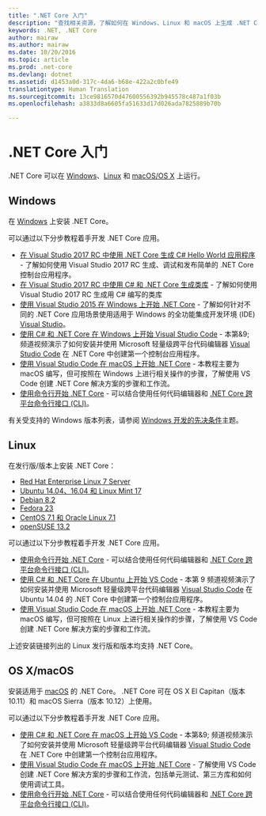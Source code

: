 ```yaml
---
title: ".NET Core 入门"
description: "查找相关资源，了解如何在 Windows、Linux 和 macOS 上生成 .NET Core 应用程序。"
keywords: .NET, .NET Core
author: mairaw
ms.author: mairaw
ms.date: 10/20/2016
ms.topic: article
ms.prod: .net-core
ms.devlang: dotnet
ms.assetid: d1453a0d-317c-4da6-b68e-422a2c0bfe49
translationtype: Human Translation
ms.sourcegitcommit: 13ce9816570d47600556392b945578c487a1f03b
ms.openlocfilehash: a3833d8a6605fa51633d17d026ada7825889b70b

---
```


# <a name="getting-started-with-net-core"></a>.NET Core 入门

.NET Core 可以在 [Windows](#windows)、[Linux](#linux) 和 [macOS/OS X](#os-x--macos) 上运行。

## <a name="windows"></a>Windows

在 [Windows](https://www.microsoft.com/net/core#windows) 上安装 .NET Core。 

可以通过以下分步教程着手开发 .NET Core 应用。

* [在 Visual Studio 2017 RC 中使用 .NET Core 生成 C# Hello World 应用程序](../csharp/getting-started/with-visual-studio-2017.md) - 了解如何使用 Visual Studio 2017 RC 生成、调试和发布简单的 .NET Core 控制台应用程序。
* [在 Visual Studio 2017 RC 中使用 C# 和 .NET Core 生成类库](../csharp/getting-started/library-with-visual-studio-2017.md) - 了解如何使用 Visual Studio 2017 RC 生成用 C# 编写的类库
* [使用 Visual Studio 2015 在 Windows 上开始 .NET Core](tutorials/using-on-windows.md) - 了解如何针对不同的 .NET Core 应用场景使用适用于 Windows 的全功能集成开发环境 (IDE) [Visual Studio](https://www.visualstudio.com/)。  
* [使用 C# 和 .NET Core 在 Windows 上开始 Visual Studio Code](https://channel9.msdn.com/Blogs/dotnet/Get-started-with-VS-Code-using-CSharp-and-NET-Core) - 本第&9; 频道视频演示了如何安装并使用 Microsoft 轻量级跨平台代码编辑器 [Visual Studio Code](https://www.visualstudio.com/products/code-vs) 在 .NET Core 中创建第一个控制台应用程序。
* [使用 Visual Studio Code 在 macOS 上开始 .NET Core](tutorials/using-on-macos.md) - 本教程主要为 macOS 编写，但可按照在 Windows 上进行相关操作的步骤，了解使用 VS Code 创建 .NET Core 解决方案的步骤和工作流。
* [使用命令行开始 .NET Core](tutorials/using-with-xplat-cli.md) - 可以结合使用任何代码编辑器和 [.NET Core 跨平台命令行接口 (CLI)](tools/index.md)。


有关受支持的 Windows 版本列表，请参阅 [Windows 开发的先决条件](windows-prerequisites.md)主题。 

## <a name="linux"></a>Linux

在发行版/版本上安装 .NET Core：

* [Red Hat Enterprise Linux 7 Server](https://www.microsoft.com/net/core#linuxredhat)
* [Ubuntu 14.04、16.04 和 Linux Mint 17](https://www.microsoft.com/net/core#linuxubuntu)
* [Debian 8.2](https://www.microsoft.com/net/core#linuxdebian)
* [Fedora 23](https://www.microsoft.com/net/core#linuxfedora)
* [CentOS 7.1 和 Oracle Linux 7.1](https://www.microsoft.com/net/core#linuxcentos)
* [openSUSE 13.2](https://www.microsoft.com/net/core#linuxopensuse)

可以通过以下分步教程着手开发 .NET Core 应用。

* [使用命令行开始 .NET Core](tutorials/using-with-xplat-cli.md) - 可以结合使用任何代码编辑器和 [.NET Core 跨平台命令行接口 (CLI)](tools/index.md)。
* [使用 C# 和 .NET Core 在 Ubuntu 上开始 VS Code](https://channel9.msdn.com/Blogs/dotnet/Get-started-with-VS-Code-Csharp-dotnet-Core-Ubuntu) - 本第 9 频道视频演示了如何安装并使用 Microsoft 轻量级跨平台代码编辑器 [Visual Studio Code](https://www.visualstudio.com/products/code-vs) 在 Ubuntu 14.04 的 .NET Core 中创建第一个控制台应用程序。
* [使用 Visual Studio Code 在 macOS 上开始 .NET Core](tutorials/using-on-macos.md) - 本教程主要为 macOS 编写，但可按照在 Linux 上进行相关操作的步骤，了解使用 VS Code 创建 .NET Core 解决方案的步骤和工作流。 

上述安装链接列出的 Linux 发行版和版本均支持 .NET Core。

## <a name="os-x--macos"></a>OS X/macOS

安装适用于 [macOS](https://www.microsoft.com/net/core#macos) 的 .NET Core。 .NET Core 可在 OS X El Capitan（版本 10.11）和 macOS Sierra（版本 10.12）上使用。

可以通过以下分步教程着手开发 .NET Core 应用。

* [使用 C# 和 .NET Core 在 macOS 上开始 VS Code](https://channel9.msdn.com/Blogs/dotnet/Get-started-with-VS-Code-using-CSharp-and-NET-Core-on-MacOS) - 本第&9; 频道视频演示了如何安装并使用 Microsoft 轻量级跨平台代码编辑器 [Visual Studio Code](https://www.visualstudio.com/products/code-vs) 在 .NET Core 中创建第一个控制台应用程序。 
* [使用 Visual Studio Code 在 macOS 上开始 .NET Core](tutorials/using-on-macos.md) - 了解使用 VS Code 创建 .NET Core 解决方案的步骤和工作流，包括单元测试、第三方库和如何使用调试工具。
* [使用命令行开始 .NET Core](tutorials/using-with-xplat-cli.md) - 可以结合使用任何代码编辑器和 [.NET Core 跨平台命令行接口 (CLI)](tools/index.md)。



<!--HONumber=Feb17_HO2-->



